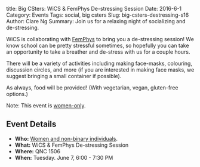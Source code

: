 title: Big CSters: WiCS & FemPhys De-stressing Session
Date: 2016-6-1
Category: Events
Tags: social, big csters
Slug: big-csters-destressing-s16
Author: Clare Ng
Summary: Join us for a relaxing night of socializing and de-stressing.

WiCS is collaborating with [FemPhys](https://www.facebook.com/groups/705741329511034/?fref=nf) 
to bring you a de-stressing session! We know school can be pretty stressful sometimes, 
so hopefully you can take an opportunity to take a breather and de-stress with us for 
a couple hours.

There will be a variety of activities including making face-masks, colouring,
discussion circles, and more (if you are interested in making face masks, 
we suggest bringing a small container if possible). 

As always, food will be provided! (With vegetarian, vegan, gluten-free options.)

Note: This event is [women-only]({filename}/pages/faq.md).

## Event Details ##

+ **Who:** [Women and non-binary individuals]({filename}/pages/faq.md).
+ **What:** WiCS & FemPhys De-stressing Session
+ **Where:** QNC 1506
+ **When:** Tuesday. June 7, 6:00 - 7:30 PM
